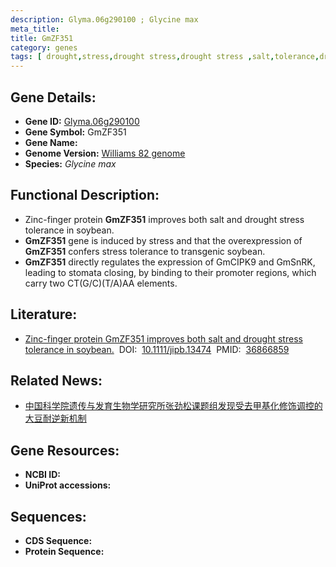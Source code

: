 ```yaml
---
description: Glyma.06g290100 ; Glycine max
meta_title:
title: GmZF351
category: genes
tags: [ drought,stress,drought stress,drought stress ,salt,tolerance,drought tolerance,salt tolerance,salt stress,stress tolerance,zinc,stomata ]
---
```


## Gene Details:
- **Gene ID:**	[Glyma.06g290100](https://www.maizegdb.org/gene_center/gene/Glyma.06g290100)
- **Gene Symbol:** GmZF351
- **Gene Name:** 
- **Genome Version:** [Williams 82 genome]()
- **Species:** *Glycine max*

## Functional Description:
   - Zinc-finger protein **GmZF351** improves both salt and drought stress tolerance in soybean.
   - **GmZF351** gene is induced by stress and that the overexpression of **GmZF351** confers stress tolerance to transgenic soybean.
   - **GmZF351** directly regulates the expression of GmCIPK9 and GmSnRK, leading to stomata closing, by binding to their promoter regions, which carry two CT(G/C)(T/A)AA elements.

## Literature:
   - [Zinc-finger protein GmZF351 improves both salt and drought stress tolerance in soybean.]( https://onlinelibrary.wiley.com/doi/10.1111/jipb.13474)&nbsp;&nbsp;DOI:&nbsp;&nbsp;[10.1111/jipb.13474](https://onlinelibrary.wiley.com/doi/10.1111/jipb.13474)&nbsp;&nbsp;PMID:&nbsp;&nbsp;[36866859](https://pubmed.ncbi.nlm.nih.gov/36866859/)

## Related News:
   - [中国科学院遗传与发育生物学研究所张劲松课题组发现受去甲基化修饰调控的大豆耐逆新机制](https://mp.weixin.qq.com/s?__biz=MzIyOTY2NDYyNQ==&mid=2247567295&idx=3&sn=dda22f10ac6423e34bb6b5c244a9ad58&chksm=eddcedb326ccfb5b5f34de6d04baacedaf3c09ec9b6ba05dc8a693079353543f1e9f33f8394b&scene=27#wechat_redirect)

## Gene Resources:
- **NCBI ID:** [](https://www.ncbi.nlm.nih.gov/gene/?term=)
- **UniProt accessions:** [](https://www.uniprot.org/uniprotkb//entry)

## Sequences:
- **CDS Sequence:**
- **Protein Sequence:**
